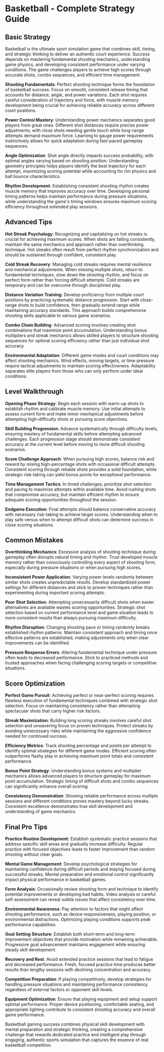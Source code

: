# Basketball - Complete Strategy Guide

## Basic Strategy

Basketball is the ultimate sport simulation game that combines skill, timing, and strategic thinking to deliver an authentic court experience. Success depends on mastering fundamental shooting mechanics, understanding game physics, and developing consistent performance under varying conditions. The game challenges players to achieve high scores through accurate shots, combo sequences, and efficient time management.

**Shooting Fundamentals**: Perfect shooting technique forms the foundation of basketball success. Focus on smooth, consistent release timing that accounts for distance, angle, and power variations. Each shot requires careful consideration of trajectory and force, with muscle memory development being crucial for achieving reliable accuracy across different court positions.

**Power Control Mastery**: Understanding power mechanics separates good players from great ones. Different shot distances require precise power adjustments, with close shots needing gentle touch while long-range attempts demand maximum force. Learning to gauge power requirements instinctively allows for quick adaptation during fast-paced gameplay sequences.

**Angle Optimization**: Shot angle directly impacts success probability, with optimal angles varying based on shooting position. Understanding geometry principles helps players identify the best trajectory for each attempt, maximizing scoring potential while accounting for rim physics and ball bounce characteristics.

**Rhythm Development**: Establishing consistent shooting rhythm creates muscle memory that improves accuracy over time. Developing personal timing patterns helps maintain performance during pressure situations, while understanding the game's timing windows ensures maximum scoring efficiency throughout extended play sessions.

## Advanced Tips

**Hot Streak Psychology**: Recognizing and capitalizing on hot streaks is crucial for achieving maximum scores. When shots are falling consistently, maintain the same mechanics and approach rather than overthinking technique. Hot streaks often result from perfect rhythm synchronization and should be sustained through confident, consistent play.

**Cold Streak Recovery**: Managing cold streaks requires mental resilience and mechanical adjustments. When missing multiple shots, return to fundamental techniques, slow down the shooting rhythm, and focus on perfect form rather than forcing difficult attempts. Cold streaks are temporary and can be overcome through disciplined play.

**Distance Variation Training**: Develop proficiency from multiple court positions by practicing systematic distance progression. Start with close-range shots to build confidence, then gradually extend range while maintaining accuracy standards. This approach builds comprehensive shooting skills applicable to various game scenarios.

**Combo Chain Building**: Advanced scoring involves creating shot combinations that maximize point accumulation. Understanding bonus multipliers and streak mechanics allows skilled players to structure shooting sequences for optimal scoring efficiency rather than just individual shot accuracy.

**Environmental Adaptation**: Different game modes and court conditions may affect shooting mechanics. Wind effects, moving targets, or time pressure require tactical adjustments to maintain scoring effectiveness. Adaptability separates elite players from those who can only perform under ideal conditions.

## Level Walkthrough

**Opening Phase Strategy**: Begin each session with warm-up shots to establish rhythm and calibrate muscle memory. Use initial attempts to assess current form and make minor mechanical adjustments before attempting high-difficulty shots or pursuing score objectives.

**Skill Building Progression**: Advance systematically through difficulty levels, ensuring mastery of fundamental skills before attempting advanced challenges. Each progression stage should demonstrate consistent accuracy at the current level before moving to more difficult shooting scenarios.

**Score Challenge Approach**: When pursuing high scores, balance risk and reward by mixing high-percentage shots with occasional difficult attempts. Consistent scoring through reliable shots provides a solid foundation, while strategic risk-taking can yield bonus points for exceptional performance.

**Time Management Tactics**: In timed challenges, prioritize shot selection and pacing to maximize attempts within available time. Avoid rushing shots that compromise accuracy, but maintain efficient rhythm to ensure adequate scoring opportunities throughout the session.

**Endgame Execution**: Final attempts should balance conservative accuracy with necessary risk-taking to achieve target scores. Understanding when to play safe versus when to attempt difficult shots can determine success in close scoring situations.

## Common Mistakes

**Overthinking Mechanics**: Excessive analysis of shooting technique during gameplay often disrupts natural timing and rhythm. Trust developed muscle memory rather than consciously controlling every aspect of shooting form, especially during pressure situations or when pursuing high scores.

**Inconsistent Power Application**: Varying power levels randomly between similar shots creates unpredictable results. Develop standardized power settings for different distances and stick to proven techniques rather than experimenting during important scoring attempts.

**Poor Shot Selection**: Attempting unnecessarily difficult shots when easier alternatives are available wastes scoring opportunities. Strategic shot selection based on current performance level and game situation leads to more consistent results than always pursuing maximum difficulty.

**Rhythm Disruption**: Changing shooting pace or timing randomly breaks established rhythm patterns. Maintain consistent approach and timing once effective patterns are established, making adjustments only when clear improvements can be identified.

**Pressure Response Errors**: Altering fundamental technique under pressure often leads to decreased performance. Stick to practiced methods and trusted approaches when facing challenging scoring targets or competitive situations.

## Score Optimization

**Perfect Game Pursuit**: Achieving perfect or near-perfect scoring requires flawless execution of fundamental techniques combined with strategic shot selection. Focus on maintaining consistency rather than attempting spectacular shots that carry higher risk factors.

**Streak Maximization**: Building long scoring streaks involves careful shot selection and unwavering focus on proven techniques. Protect streaks by avoiding unnecessary risks while maintaining the aggressive confidence needed for continued success.

**Efficiency Metrics**: Track shooting percentage and points per attempt to identify optimal strategies for different game modes. Efficient scoring often outperforms flashy play in achieving maximum point totals and consistent performance.

**Bonus Point Strategy**: Understanding bonus systems and multiplier mechanics allows advanced players to structure gameplay for maximum point accumulation. Strategic timing of difficult shots and combo sequences can significantly enhance overall scoring.

**Consistency Demonstration**: Showing reliable performance across multiple sessions and different conditions proves mastery beyond lucky streaks. Consistent excellence demonstrates true skill development and understanding of game mechanics.

## Final Pro Tips

**Practice Routine Development**: Establish systematic practice sessions that address specific skill areas and gradually increase difficulty. Regular practice with focused objectives leads to faster improvement than random shooting without clear goals.

**Mental Game Management**: Develop psychological strategies for maintaining confidence during difficult periods and staying focused during successful streaks. Mental preparation and emotional control significantly impact physical performance in basketball games.

**Form Analysis**: Occasionally review shooting form and technique to identify potential improvements or developing bad habits. Video analysis or careful self-assessment can reveal subtle issues that affect consistency over time.

**Environmental Awareness**: Pay attention to factors that might affect shooting performance, such as device responsiveness, playing position, or environmental distractions. Optimizing playing conditions supports peak performance capabilities.

**Goal Setting Structure**: Establish both short-term and long-term improvement objectives that provide motivation while remaining achievable. Progressive goal advancement maintains engagement while ensuring steady skill development.

**Recovery and Rest**: Avoid extended practice sessions that lead to fatigue and decreased performance. Fresh, focused practice time produces better results than lengthy sessions with declining concentration and accuracy.

**Competition Preparation**: If playing competitively, develop strategies for handling pressure situations and maintaining performance consistency regardless of external factors or opponent skill levels.

**Equipment Optimization**: Ensure that playing equipment and setup support optimal performance. Proper device positioning, comfortable seating, and appropriate lighting contribute to consistent shooting accuracy and overall game performance.

Basketball gaming success combines physical skill development with mental preparation and strategic thinking, creating a comprehensive challenge that rewards dedicated practice and intelligent play through engaging, authentic sports simulation that captures the essence of real basketball competition.